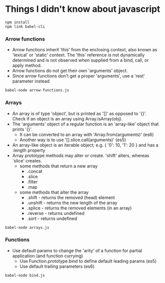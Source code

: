 # Things I didn't know about javascript

```
npm install
npm link babel-cli
```

### Arrow functions

* Arrow functions inherit 'this' from the enclosing context, also known as 'lexical' or 'static' context. The 'this' reference is not dynamically determined and is not observed when supplied from a bind, call, or apply method.
* Arrow functions do not get their own 'arguments' object.
* Since arrow functions don't get a proper 'arguments', use a 'rest' parameter instead

```
babel-node arrow-functions.js
```


### Arrays

* An array is of type 'object', but is printed as '[]' as opposed to '{}'. Check if an object is an array using Array.isArray(obj).
* The 'arguments' object of a regular function is an 'array-like' object that prints '{}'. 
   * It can be converted to an array with 'Array.from(arguments)' (es6)
   * Another way is to use '[].slice.call(arguments)' (es5)
* An array-like object is an iterable object; e.g. { '0': 10, '1': 20 } and has a .length property
* Array prototype methods may alter or create. 'shift' alters, whereas 'slice' creates.
   * some methods that return a new array
      * .concat
      * .slice
      * .filter
      * .map
   * some methods that alter the array
      * .shift - returns the removed (head) element
      * .unshift - returns the new length of the array
      * .splice - returns the removed elements (in an array)
      * .reverse - returns undefined 
      * .sort - returns undefined

```
babel-node arrays.js
```

### Functions

* Use default params to change the 'arity' of a function for partial application (and function currying)
   * Use Function.prototype.bind to define default leading params (es5)
   * Use default trailing parameters (es6)

```
babel-node bind.js
```
